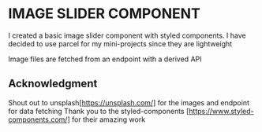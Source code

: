 # IMAGE SLIDER COMPONENT

I created a basic image slider component with styled components.
I have decided to use parcel for my mini-projects since they are lightweight

Image files are fetched from an endpoint with a derived API

## Acknowledgment

Shout out to unsplash[https://unsplash.com/] for the images and endpoint for data fetching
Thank you to the styled-components [https://www.styled-components.com/] for their amazing work
